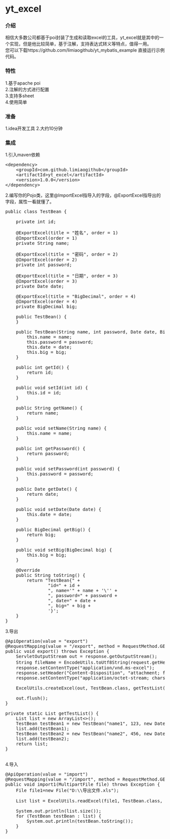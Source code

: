 # yt_excel
<h3>介绍</h3>
相信大多数公司都基于poi封装了生成和读取excel的工具，yt_excel就是其中的一个实现，但是他比较简单，基于注解，支持表达式转义等特点，值得一用。</br>
您可以下载https://github.com/limiaogithub/yt_mybatis_example 直接运行示例代码。</br>

<h3>特性</h3>
1.基于apache poi</br>
2.注解的方式进行配置</br>
3.支持多sheet</br>
4.使用简单</br>

<h3>准备</h3>
1.idea开发工具
2.大约10分钟

<h3>集成</h3>
1.引入maven依赖</br>
<pre>
&lt;dependency&gt;
&nbsp;&nbsp;&nbsp;&nbsp;&lt;groupId&gt;com.github.limiaogithub&lt;/groupId&gt;
&nbsp;&nbsp;&nbsp;&nbsp;&lt;artifactId&gt;yt_excel&lt;/artifactId&gt;
&nbsp;&nbsp;&nbsp;&nbsp;&lt;version&gt;1.0.0&lt;/version&gt;
&lt;/dependency&gt;
</pre>

2.编写你的Pojo类，这里@ImportExcel指导入的字段，@ExportExcel指导出的字段，属性一看就懂了。</br>
<pre>
public class TestBean {

    private int id;

    @ExportExcel(title = "姓名", order = 1)
    @ImportExcel(order = 1)
    private String name;

    @ExportExcel(title = "密码", order = 2)
    @ImportExcel(order = 2)
    private int password;

    @ExportExcel(title = "日期", order = 3)
    @ImportExcel(order = 3)
    private Date date;

    @ExportExcel(title = "BigDecimal", order = 4)
    @ImportExcel(order = 4)
    private BigDecimal big;

    public TestBean() {
    }

    public TestBean(String name, int password, Date date, BigDecimal big) {
        this.name = name;
        this.password = password;
        this.date = date;
        this.big = big;
    }

    public int getId() {
        return id;
    }

    public void setId(int id) {
        this.id = id;
    }

    public String getName() {
        return name;
    }

    public void setName(String name) {
        this.name = name;
    }

    public int getPassword() {
        return password;
    }

    public void setPassword(int password) {
        this.password = password;
    }

    public Date getDate() {
        return date;
    }

    public void setDate(Date date) {
        this.date = date;
    }

    public BigDecimal getBig() {
        return big;
    }

    public void setBig(BigDecimal big) {
        this.big = big;
    }

    @Override
    public String toString() {
        return "TestBean{" +
                "id=" + id +
                ", name='" + name + '\'' +
                ", password=" + password +
                ", date=" + date +
                ", big=" + big +
                '}';
    }
}
</pre>

3.导出</br>
<pre>
@ApiOperation(value = "export")
@RequestMapping(value = "/export", method = RequestMethod.GET)
public void export() throws Exception {
    ServletOutputStream out = response.getOutputStream();
    String fileName = EncodeUtils.toUtf8String(request.getHeader("User-Agent"), "导出文件.xls");
    response.setContentType("application/vnd.ms-excel");
    response.setHeader("Content-Disposition", "attachment; filename=" + fileName);
    response.setContentType("application/octet-stream; charset=utf-8");

    ExcelUtils.createExcel(out, TestBean.class, getTestList());

    out.flush();
}

private static List<TestBean> getTestList() {
    List<TestBean> list = new ArrayList<>();
    TestBean testBean1 = new TestBean("name1", 123, new Date(), new BigDecimal(1111));
    list.add(testBean1);
    TestBean testBean2 = new TestBean("name2", 456, new Date(), new BigDecimal(2222));
    list.add(testBean2);
    return list;
}

</pre>

4.导入</br>
<pre>
@ApiOperation(value = "import")
@RequestMapping(value = "/import", method = RequestMethod.GET)
public void import1(MultipartFile file) throws Exception {
    File file1=new File("D:\\导出文件.xls");
    
    List<TestBean> list = ExcelUtils.readExcel(file1, TestBean.class, new ExcelConfig().setStartRow(2));
    
    System.out.println(list.size());
    for (TestBean testBean : list) {
        System.out.println(testBean.toString());
    }
}
</pre>
